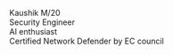 Kaushik M/20 
 <br>
Security Engineer
 <br>
AI enthusiast
 <br>
Certified Network Defender by EC council
